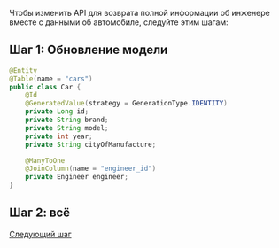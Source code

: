 Чтобы изменить API для возврата полной информации об инженере вместе с данными об автомобиле, следуйте этим шагам:

## Шаг 1: Обновление модели

```java
@Entity
@Table(name = "cars")
public class Car {
    @Id
    @GeneratedValue(strategy = GenerationType.IDENTITY)
    private Long id;
    private String brand;
    private String model;
    private int year;
    private String cityOfManufacture;

    @ManyToOne
    @JoinColumn(name = "engineer_id")
    private Engineer engineer;
}
```

## Шаг 2: всё

[Следующий шаг](./step-16mark.md)
